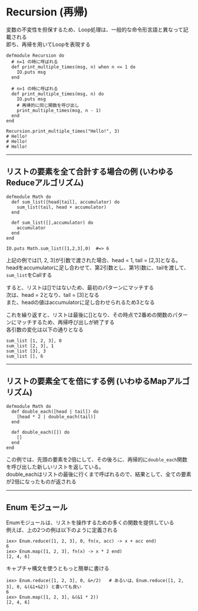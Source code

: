 # Recursion (再帰)

変数の不変性を担保するため、Loop処理は、一般的な命令形言語と異なって記載される  
即ち、再帰を用いてLoopを表現する

```
defmodule Recursion do
  # n=1 の時に呼ばれる
  def print_multiple_times(msg, n) when n <= 1 do
    IO.puts msg
  end

  # n>1 の時に呼ばれる
  def print_multiple_times(msg, n) do
    IO.puts msg
    # 再帰的に同じ関数を呼び出し
    print_multiple_times(msg, n - 1)
  end
end

Recursion.print_multiple_times("Hello!", 3)
# Hello!
# Hello!
# Hello!
```

----

## リストの要素を全て合計する場合の例 (いわゆるReduceアルゴリズム)

```
defmodule Math do
  def sum_list([head|tail], accumulator) do
    sum_list(tail, head + accumulator)
  end

  def sum_list([],accumulator) do
    accumulator
  end
end

IO.puts Math.sum_list([1,2,3],0)  #=> 6
```

上記の例では[1, 2, 3]が引数で渡された場合、head = 1, tail = [2,3]となる。  
headをaccumulatorに足し合わせて、第2引数とし、第1引数に、tailを渡して、`sum_list`をCallする

すると、リストは[]ではないため、最初のパターンにマッチする  
次は、head = 2となり、tail = [3]となる  
また、headの値はaccumulatorに足し合わせられるため3となる

これを繰り返すと、リストは最後に[]となり、その時点で2番めの関数のパターンにマッチするため、再帰呼び出しが終了する  
各引数の変化は以下の通りとなる

```
sum_list [1, 2, 3], 0
sum_list [2, 3], 1
sum_list [3], 3
sum_list [], 6
```

----

## リストの要素全てを倍にする例 (いわゆるMapアルゴリズム)

```
defmodule Math do
  def double_each([head | tail]) do
    [head * 2 | double_each(tail)]
  end

  def double_each([]) do
    []
  end
end
```

この例では、先頭の要素を2倍にして、その後ろに、再帰的に`double_each`関数を呼び出した新しいリストを返している。  
double_eachはリストの最後に行くまで呼ばれるので、結果として、全ての要素が2倍になったものが返される

----

## Enum モジュール
Enumモジュールは、リストを操作するための多くの関数を提供している  
例えば、上の2つの例は以下のように定義される

```
iex> Enum.reduce([1, 2, 3], 0, fn(x, acc) -> x + acc end)
6
iex> Enum.map([1, 2, 3], fn(x) -> x * 2 end)
[2, 4, 6]
```

キャプチャ構文を使うともっと簡単に書ける
```
iex> Enum.reduce([1, 2, 3], 0, &+/2)   # あるいは、Enum.reduce([1, 2, 3], 0, &(&1+&2)) と書いても良い
6
iex> Enum.map([1, 2, 3], &(&1 * 2))
[2, 4, 6]
```

